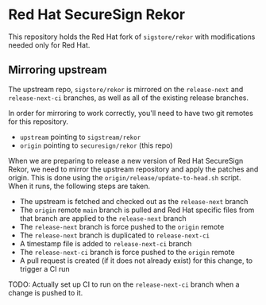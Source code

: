 # Red Hat SecureSign Rekor

This repository holds the Red Hat fork of
`sigstore/rekor` with modifications needed only for Red Hat.

## Mirroring upstream

The upstream repo, `sigstore/rekor` is mirrored on the
`release-next` and `release-next-ci` branches, as well as all of the existing
release branches.

In order for mirroring to work correctly, you'll need to have two git remotes
for this repository.

- `upstream` pointing to `sigstream/rekor`
- `origin` pointing to `securesign/rekor` (this repo)

When we are preparing to release a new version of Red Hat SecureSign Rekor,
we need to mirror the upstream repository and apply the patches and origin.
This is done using the `origin/release/update-to-head.sh` script. When it runs,
the following steps are taken.

- The upstream is fetched and checked out as the `release-next` branch
- The `origin` remote `main` branch is pulled and Red Hat specific files from that branch are applied to the `release-next` branch
- The `release-next` branch is force pushed to the `origin` remote
- The `release-next` branch is duplicated to `release-next-ci`
- A timestamp file is added to `release-next-ci` branch
- The `release-next-ci` branch is force pushed to the `origin` remote
- A pull request is created (if it does not already exist) for this change, to trigger a CI run

TODO: Actually set up CI to run on the `release-next-ci` branch when a change is pushed to it.
